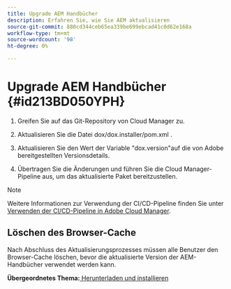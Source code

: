 ```yaml
---
title: Upgrade AEM Handbücher
description: Erfahren Sie, wie Sie AEM aktualisieren
source-git-commit: 880cd344ceb65ea339be699ebcad41c0d62e168a
workflow-type: tm+mt
source-wordcount: '98'
ht-degree: 0%

---
```


# Upgrade AEM Handbücher {#id213BD050YPH}

1. Greifen Sie auf das Git-Repository von Cloud Manager zu.

1. Aktualisieren Sie die Datei dox/dox.installer/pom.xml .

1. Aktualisieren Sie den Wert der Variable &quot;dox.version&quot;auf die von Adobe bereitgestellten Versionsdetails.

1. Übertragen Sie die Änderungen und führen Sie die Cloud Manager-Pipeline aus, um das aktualisierte Paket bereitzustellen.


>[!NOTE]
>
> Weitere Informationen zur Verwendung der CI/CD-Pipeline finden Sie unter [Verwenden der CI/CD-Pipeline in Adobe Cloud Manager](https://experienceleague.adobe.com/docs/experience-manager-learn/foundation/cloud-manager/use-the-cicd-pipeline-in-cloud-manager-for-aem.html).

## Löschen des Browser-Cache

Nach Abschluss des Aktualisierungsprozesses müssen alle Benutzer den Browser-Cache löschen, bevor die aktualisierte Version der AEM-Handbücher verwendet werden kann.

**Übergeordnetes Thema:**[ Herunterladen und installieren](download-install.md)
